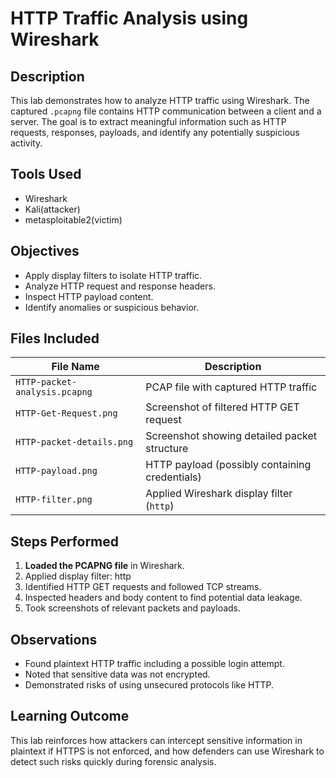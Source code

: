 # HTTP Traffic Analysis using Wireshark

## Description

This lab demonstrates how to analyze HTTP traffic using Wireshark. The captured `.pcapng` file contains HTTP communication between a client and a server. The goal is to extract meaningful information such as HTTP requests, responses, payloads, and identify any potentially suspicious activity.

## Tools Used

- Wireshark
- Kali(attacker)
- metasploitable2(victim)

## Objectives

- Apply display filters to isolate HTTP traffic.
- Analyze HTTP request and response headers.
- Inspect HTTP payload content.
- Identify anomalies or suspicious behavior.

## Files Included

| File Name                    | Description                                      |
|------------------------------|--------------------------------------------------|
| `HTTP-packet-analysis.pcapng`| PCAP file with captured HTTP traffic             |
| `HTTP-Get-Request.png`       | Screenshot of filtered HTTP GET request          |
| `HTTP-packet-details.png`    | Screenshot showing detailed packet structure     |
| `HTTP-payload.png`           | HTTP payload (possibly containing credentials)   |
| `HTTP-filter.png`            | Applied Wireshark display filter (`http`)        |

## Steps Performed

1. **Loaded the PCAPNG file** in Wireshark.
2. Applied display filter: http
3. Identified HTTP GET requests and followed TCP streams.
4. Inspected headers and body content to find potential data leakage.
5. Took screenshots of relevant packets and payloads.

## Observations

- Found plaintext HTTP traffic including a possible login attempt.
- Noted that sensitive data was not encrypted.
- Demonstrated risks of using unsecured protocols like HTTP.

## Learning Outcome

This lab reinforces how attackers can intercept sensitive information in plaintext if HTTPS is not enforced, and how defenders can use Wireshark to detect such risks quickly during forensic analysis.
